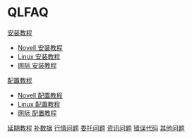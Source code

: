 # QLFAQ 

[安装教程]()

  * [Novell 安装教程](novellsetup.md)
  * [Linux 安装教程](linuxsetup.md)
  * [网际 安装教程](windwossetup.md)
 
[配置教程]()

  * [Novell 配置教程](novellsetup.md)
  * [Linux 配置教程](linuxsetup.md)
  * [网际 配置教程](windwossetup.md)

[延期教程](update.md)
[补数据]()
[行情问题]()
[委托问题]()
[资讯问题]()
[错误代码]()
[其他问题]()